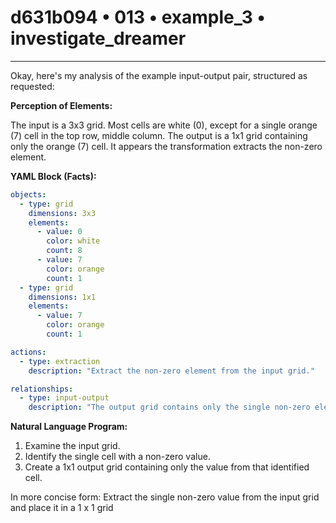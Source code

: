 # d631b094 • 013 • example_3 • investigate_dreamer

---
Okay, here's my analysis of the example input-output pair, structured as requested:

**Perception of Elements:**

The input is a 3x3 grid. Most cells are white (0), except for a single orange (7) cell in the top row, middle column. The output is a 1x1 grid containing only the orange (7) cell. It appears the transformation extracts the non-zero element.

**YAML Block (Facts):**



```yaml
objects:
  - type: grid
    dimensions: 3x3
    elements:
      - value: 0
        color: white
        count: 8
      - value: 7
        color: orange
        count: 1
  - type: grid
    dimensions: 1x1
    elements:
      - value: 7
        color: orange
        count: 1

actions:
  - type: extraction
    description: "Extract the non-zero element from the input grid."

relationships:
  - type: input-output
    description: "The output grid contains only the single non-zero element present in the input grid."
```



**Natural Language Program:**

1.  Examine the input grid.
2.  Identify the single cell with a non-zero value.
3.  Create a 1x1 output grid containing only the value from that identified cell.

In more concise form: Extract the single non-zero value from the input grid and place it in a 1 x 1 grid

